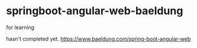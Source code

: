# springboot-angular-web-baeldung
for learning

 hasn't completed yet. 
https://www.baeldung.com/spring-boot-angular-web
